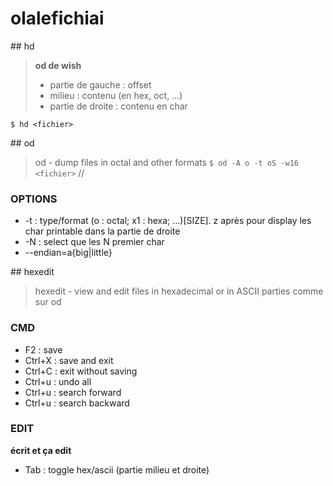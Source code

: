 # olalefichiai

## hd
> **od de wish**
> - partie de gauche : offset
> - milieu : contenu (en hex, oct, ...)
> - partie de droite : contenu en char

`$ hd <fichier>`

## od
> od - dump files in octal and other formats
`$ od -A o -t oS -w16 <fichier>`    // <od par default>

### OPTIONS
- -t : type/format (o : octal; x1 : hexa; ...)[SIZE]. z après pour display les char printable dans la partie de droite
- -N : select que les N premier char 
- --endian=a{big|little} 

## hexedit
> hexedit - view and edit files in hexadecimal or in ASCII
> parties comme sur od

### CMD
- F2 : save 
- Ctrl+X : save and exit  
- Ctrl+C : exit without saving
- Ctrl+u : undo all
- Ctrl+u : search forward
- Ctrl+u : search backward

### EDIT
**écrit et ça edit**
- Tab : toggle hex/ascii (partie milieu et droite)
